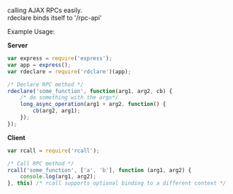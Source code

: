 calling AJAX RPCs easily.  
rdeclare binds itself to '/rpc-api' 

Example Usage:

**Server**
```js
var express = require('express');
var app = express();
var rdeclare = require('rdclare')(app);

/* Declare RPC method */
rdeclare('some_function', function(arg1, arg2, cb) {
    /* do something with the args*/
    long_async_operation(arg1 + arg2, function() {
        cb(arg2, arg1);
    });
});    

```

**Client**
```js
var rcall = require('rcall'); 

/* Call RPC method */
rcall('some_function', ['a', 'b'], function (arg1, arg2) {
    console.log(arg1, arg2);
}, this) /* rcall supports optional binding to a different context */
```

